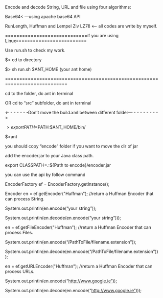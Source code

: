 
<MainFeatures> 

Encode and decode String, URL and file using four algorithms: 

Base64< —using apache base64 API 

RunLength, Huffman and Lempel Ziv LZ78 <— all codes are write by myself. 


=============================if you are using Linux=========================

Use run.sh to check my work. 

 
$> cd to directory 

$> sh run.sh $ANT_HOME (your ant home) 


============================================================================ 


<Compile the Code> 

cd to the folder, do ant in terminal 

OR cd to “src” subfolder, do ant in terminal 

<- - - - - - -Don’t move the build.xml between different folder— - - - - - - - ->

$>export PATH=$PATH:$ANT_HOME/bin/ 

$>ant  

 
<Using the API> 

you should copy “encode” folder if you want to move the dir of jar 

add the encoder.jar to your Java class path. 

export CLASSPATH=.:${Path to encode}/encoder.jar 

 
<All methods returns string. You should export them to a file or post them by your self.> 

 
you can use the api by follow command 

 
EncoderFactory ef = EncoderFactory.getInstance(); 

Encoder en = ef.getEncoder("Huffman"); //return a Huffman Encoder that can process String. 

System.out.println(en.encode(“your string”)); 

System.out.println(en.decode(en.encode(“your string”))); 

en = ef.getFileEncoder("Huffman"); //return a Huffman Encoder that can process Files.  

System.out.println(en.encode(“/PathToFile/filename.extension”)); 

System.out.println(en.decode(en.encode(“/PathToFile/filename.extension”))); 

en = ef.getURLEncoder("Huffman"); //return a Huffman Encoder that can process URLs.  

System.out.println(en.encode(“http://www.google.ie”)); 

System.out.println(en.decode(en.encode(“http://www.google.ie”))); 

